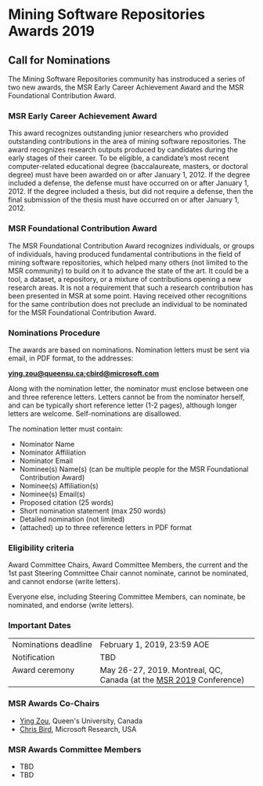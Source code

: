 # Mining Software Repositories Awards 2019

## Call for Nominations 
The Mining Software Repositories community has instroduced a series of two new awards, the MSR Early Career Achievement Award and the MSR Foundational Contribution Award. 

### MSR Early Career Achievement Award

This award recognizes outstanding junior researchers who provided outstanding contributions in the area of mining software repositories. The award recognizes research outputs produced by candidates during the early stages of their career. To be eligible, a candidate’s most recent computer-related educational degree (baccalaureate, masters, or doctoral degree) must have been awarded on or after January 1, 2012. If the degree included a defense, the defense must have occurred on or after January 1, 2012. If the degree included a thesis, but did not require a defense, then the final submission of the thesis must have occurred on or after January 1, 2012.

### MSR Foundational Contribution Award
The MSR Foundational Contribution Award recognizes individuals, or groups of individuals, having produced fundamental contributions in the field of mining software repositories, which helped many others (not limited to the MSR community) to build on it to advance the state of the art. It could be a tool, a dataset, a repository, or a mixture of contributions opening a new research areas. It is not a requirement that such a research contribution has been presented in MSR at some point. Having received other recognitions for the same contribution does not preclude an individual to be nominated for the MSR Foundational Contribution Award. 

### Nominations Procedure

The awards are based on nominations. Nomination letters must be sent via email, in PDF format, to the addresses:

<b>ying.zou@queensu.ca;cbird@microsoft.com</b>

Along with the nomination letter, the nominator must enclose between one and three reference letters. Letters cannot be from the nominator herself, and can be typically short reference letter (1-2 pages), although longer letters are welcome. Self-nominations are disallowed. 

The nomination letter must contain: 
* Nominator Name
* Nominator Affiliation
* Nominator Email
* Nominee(s) Name(s) (can be multiple people for the MSR Foundational Contribution Award)
* Nominee(s) Affiliation(s)
* Nominee(s) Email(s)
* Proposed citation (25 words)
* Short nomination statement (max 250 words)
* Detailed nomination (not limited)
* (attached) up to three reference letters in PDF format

### Eligibility criteria

Award Committee Chairs, Award Committee Members, the current and the 1st past Steering Committee Chair cannot nominate, cannot be nominated, and cannot endorse (write letters).

Everyone else, including Steering Committee Members, can nominate, be nominated, and endorse (write letters).

### Important Dates

<table>
 <tr><td valign="top">Nominations&nbsp;deadline </td><td> February 1, 2019, 23:59 AOE </td></tr>
 <tr><td valign="top">Notification         </td><td> TBD </td></tr>
 <tr><td valign="top">Award ceremony       </td><td> May 26-27, 2019. Montreal, QC, Canada (at the <a href="https://2019.msrconf.org/">MSR 2019</a> Conference) </td></tr>
</table>

### MSR Awards Co-Chairs 
 
* <a href="https://www.ece.queensu.ca/people/Y-Zou/">Ying Zou</a>, Queen's University, Canada
* <a href="http://www.cabird.com">Chris Bird</a>, Microsoft Research, USA

### MSR Awards Committee Members 

* TBD
* TBD
